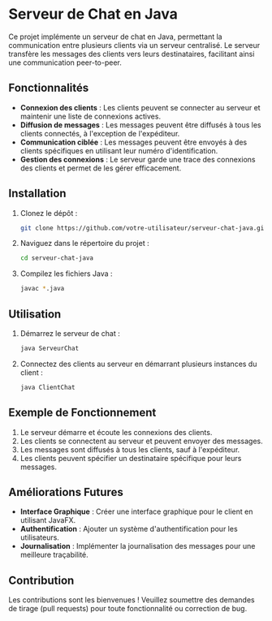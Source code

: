 # Serveur de Chat en Java

Ce projet implémente un serveur de chat en Java, permettant la communication entre plusieurs clients via un serveur centralisé. Le serveur transfère les messages des clients vers leurs destinataires, facilitant ainsi une communication peer-to-peer.

## Fonctionnalités

- **Connexion des clients** : Les clients peuvent se connecter au serveur et maintenir une liste de connexions actives.
- **Diffusion de messages** : Les messages peuvent être diffusés à tous les clients connectés, à l'exception de l'expéditeur.
- **Communication ciblée** : Les messages peuvent être envoyés à des clients spécifiques en utilisant leur numéro d'identification.
- **Gestion des connexions** : Le serveur garde une trace des connexions des clients et permet de les gérer efficacement.

## Installation

1. Clonez le dépôt :
    ```sh
    git clone https://github.com/votre-utilisateur/serveur-chat-java.git
    ```
2. Naviguez dans le répertoire du projet :
    ```sh
    cd serveur-chat-java
    ```
3. Compilez les fichiers Java :
    ```sh
    javac *.java
    ```

## Utilisation

1. Démarrez le serveur de chat :
    ```sh
    java ServeurChat
    ```
2. Connectez des clients au serveur en démarrant plusieurs instances du client :
    ```sh
    java ClientChat
    ```

## Exemple de Fonctionnement

1. Le serveur démarre et écoute les connexions des clients.
2. Les clients se connectent au serveur et peuvent envoyer des messages.
3. Les messages sont diffusés à tous les clients, sauf à l'expéditeur.
4. Les clients peuvent spécifier un destinataire spécifique pour leurs messages.

## Améliorations Futures

- **Interface Graphique** : Créer une interface graphique pour le client en utilisant JavaFX.
- **Authentification** : Ajouter un système d'authentification pour les utilisateurs.
- **Journalisation** : Implémenter la journalisation des messages pour une meilleure traçabilité.

## Contribution

Les contributions sont les bienvenues ! Veuillez soumettre des demandes de tirage (pull requests) pour toute fonctionnalité ou correction de bug.


